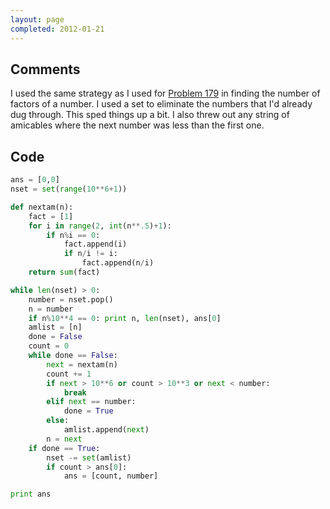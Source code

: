 ```yaml
---
layout: page
completed: 2012-01-21
---
```


## Comments

I used the same strategy as I used for [Problem 179](179) in finding the number
of factors of a number. I used a set to eliminate the numbers that I'd already
dug through. This sped things up a bit. I also threw out any string of
amicables where the next number was less than the first one.

## Code

```python
ans = [0,0]
nset = set(range(10**6+1))

def nextam(n):
	fact = [1]
	for i in range(2, int(n**.5)+1):
		if n%i == 0:
			fact.append(i)
			if n/i != i:
				fact.append(n/i)
	return sum(fact)

while len(nset) > 0:
	number = nset.pop()
	n = number
	if n%10**4 == 0: print n, len(nset), ans[0]
	amlist = [n]
	done = False
	count = 0
	while done == False:
		next = nextam(n)
		count += 1
		if next > 10**6 or count > 10**3 or next < number:
			break
		elif next == number:
			done = True
		else:
			amlist.append(next)
		n = next	
	if done == True:
		nset -= set(amlist)
		if count > ans[0]:
			ans = [count, number]

print ans
```
